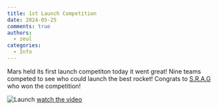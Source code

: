 ```yaml
---
title: 1st Launch Competition
date: 2024-05-25
comments: true
authors:
  - zeul
categories:
  - Info
---
```


Mars held its first launch competiton today it went great! Nine teams competed to see who could launch the best rocket! Congrats to [S.R.A.G] who won the competition!


[S.R.A.G]: ../../../../Teams/S.R.A.G/index.md

![Launch](launch.png)
[watch the video](launch.MOV)